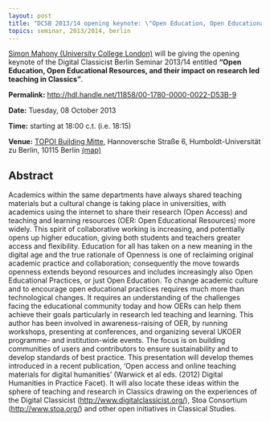 ```yaml
---
layout: post
title: "DCSB 2013/14 opening keynote: \"Open Education, Open Educational Resources, and their impact on research led teaching in Classics\""
topics: seminar, 2013/2014, berlin
---
```

[Simon Mahony (University College London)](http://www.ucl.ac.uk/dis/people/simonmahony) will be giving the opening keynote of the Digital Classicist Berlin Seminar 2013/14 entitled **“Open Education, Open Educational Resources, and their impact on research led teaching in Classics”**.

**Permalink:** <http://hdl.handle.net/11858/00-1780-0000-0022-D53B-9>

**Date:** Tuesday, 08 October 2013

**Time:** starting at 18:00 c.t. (i.e. 18:15)

**Venue:** [TOPOI Building Mitte](http://www.topoi.org/buildings/), Hannoversche Straße 6, Humboldt-Universität zu Berlin, 10115 Berlin [(map)](http://maps.google.de/maps?f=q&source=s_q&hl=de&geocode=&q=berlin+hannoversche+stra%C3%9Fe+6&sll=51.151786,10.415039&sspn=24.62582,42.626953&ie=UTF8&t=h&z=16&iwloc=A)

## Abstract

Academics within the same departments have always shared teaching materials but a cultural change is taking place in universities, with academics using the internet to share their research (Open Access) and teaching and learning resources (OER: Open Educational Resources) more widely. This spirit of collaborative working is increasing, and potentially opens up higher education, giving both students and teachers greater access and flexibility. Education for all has taken on a new meaning in the digital age and the true rationale of Openness is one of reclaiming original academic practice and collaboration; consequently the move towards openness extends beyond resources and includes increasingly also Open Educational Practices, or just Open Education. To change academic culture and to encourage open educational practices requires much more than technological changes. It requires an understanding of the challenges facing the educational community today and how OERs can help them achieve their goals particularly in research led teaching and learning. This author has been involved in awareness-raising of OER, by running workshops, presenting at conferences, and organizing several UKOER programme- and institution-wide events. The focus is on building communities of users and contributors to ensure sustainability and to develop standards of best practice. This presentation will develop themes introduced in a recent publication, ‘Open access and online teaching materials for digital humanities’ (Warwick et al eds. (2012) Digital Humanities in Practice Facet). It will also locate these ideas within the sphere of teaching and research in Classics drawing on the experiences of the Digital Classicist (http://www.digitalclassicist.org/), Stoa Consortium (http://www.stoa.org/) and other open initiatives in Classical Studies. 